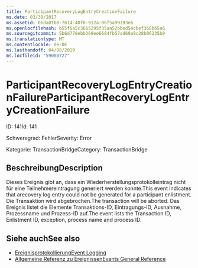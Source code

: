 ```yaml
---
title: ParticipantRecoveryLogEntryCreationFailure
ms.date: 03/30/2017
ms.assetid: 0bda0f08-7614-40f8-912a-06f5a99393e6
ms.openlocfilehash: b55f6a5c3665295f35aa52bbed54cbef368b65a6
ms.sourcegitcommit: 5b6d778ebb269ee6684fb57ad69a8c28b06235b9
ms.translationtype: MT
ms.contentlocale: de-DE
ms.lasthandoff: 04/08/2019
ms.locfileid: "59080727"
---
```

# <a name="participantrecoverylogentrycreationfailure"></a><span data-ttu-id="2a23a-102">ParticipantRecoveryLogEntryCreationFailure</span><span class="sxs-lookup"><span data-stu-id="2a23a-102">ParticipantRecoveryLogEntryCreationFailure</span></span>
<span data-ttu-id="2a23a-103">ID: 141</span><span class="sxs-lookup"><span data-stu-id="2a23a-103">Id: 141</span></span>  
  
 <span data-ttu-id="2a23a-104">Schweregrad: Fehler</span><span class="sxs-lookup"><span data-stu-id="2a23a-104">Severity: Error</span></span>  
  
 <span data-ttu-id="2a23a-105">Kategorie: TransactionBridge</span><span class="sxs-lookup"><span data-stu-id="2a23a-105">Category: TransactionBridge</span></span>  
  
## <a name="description"></a><span data-ttu-id="2a23a-106">Beschreibung</span><span class="sxs-lookup"><span data-stu-id="2a23a-106">Description</span></span>  
 <span data-ttu-id="2a23a-107">Dieses Ereignis gibt an, dass ein Wiederherstellungsprotokolleintrag nicht für eine Teilnehmereintragung generiert werden konnte.</span><span class="sxs-lookup"><span data-stu-id="2a23a-107">This event indicates that arecovery log entry could not be generated for a participant enlistment.</span></span> <span data-ttu-id="2a23a-108">Die Transaktion wird abgebrochen.</span><span class="sxs-lookup"><span data-stu-id="2a23a-108">The transaction will be aborted.</span></span> <span data-ttu-id="2a23a-109">Das Ereignis listet die Elemente Transaktions-ID, Eintragungs-ID, Ausnahme, Prozessname und Prozess-ID auf.</span><span class="sxs-lookup"><span data-stu-id="2a23a-109">The event lists the Transaction ID, Enlistment ID, exception, process name and process ID.</span></span>  
  
## <a name="see-also"></a><span data-ttu-id="2a23a-110">Siehe auch</span><span class="sxs-lookup"><span data-stu-id="2a23a-110">See also</span></span>

- [<span data-ttu-id="2a23a-111">Ereignisprotokollierung</span><span class="sxs-lookup"><span data-stu-id="2a23a-111">Event Logging</span></span>](../../../../../docs/framework/wcf/diagnostics/event-logging/index.md)
- [<span data-ttu-id="2a23a-112">Allgemeine Referenz zu Ereignissen</span><span class="sxs-lookup"><span data-stu-id="2a23a-112">Events General Reference</span></span>](../../../../../docs/framework/wcf/diagnostics/event-logging/events-general-reference.md)
